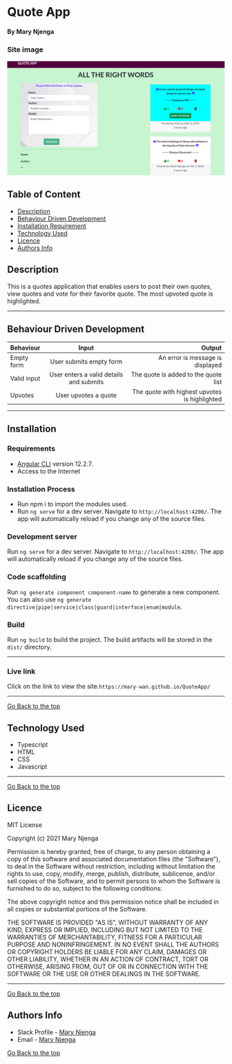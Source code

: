 # Quote App
#### By Mary Njenga
### Site image
![Site Image](src/assets/bg.png)
## Table of Content
+ [Description](#description)
+ [Behaviour Driven Development](#Behaviour-Driven-Development)
+ [Installation Requirement](#Installation)
+ [Technology Used](#technology-used)
+ [Licence](#licence)
+ [Authors Info](#authors-info)
## Description
 This is a quotes application that enables users to post their own quotes, view quotes and vote for their favorite quote. The most upvoted quote is highlighted.
****
## Behaviour Driven Development
| Behaviour      | Input     | Output     |
| :------------- | :----------: | -----------: |
|  Empty form    | User submits empty form | An error is message is displayed    |
|  Valid input    | User enters a valid details and submits    | The quote is added to the quote list  |
|  Upvotes    | User upvotes a quote   | The quote with highest upvotes is highlighted  |

****
## Installation
### Requirements
* [Angular CLI](https://github.com/angular/angular-cli) version 12.2.7.
* Access to the Internet
### Installation Process
* Run npm i to import the modules used.
* Run `ng serve` for a dev server. Navigate to `http://localhost:4200/`. The app will automatically reload if you change any of the source files.

### Development server

Run `ng serve` for a dev server. Navigate to `http://localhost:4200/`. The app will automatically reload if you change any of the source files.
### Code scaffolding

Run `ng generate component component-name` to generate a new component. You can also use `ng generate directive|pipe|service|class|guard|interface|enum|module`.

### Build

Run `ng build` to build the project. The build artifacts will be stored in the `dist/` directory.

****

### Live link
 Click on the link to view the site.`https://mary-wan.github.io/QuoteApp/`
****
[Go Back to the top](#quote-app)
## Technology Used
* Typescript
* HTML 
* CSS 
* Javascript 

****
[Go Back to the top](#quote-app)
## Licence
MIT License

Copyright (c) 2021 Mary Njenga

Permission is hereby granted, free of charge, to any person obtaining a copy
of this software and associated documentation files (the "Software"), to deal
in the Software without restriction, including without limitation the rights
to use, copy, modify, merge, publish, distribute, sublicense, and/or sell
copies of the Software, and to permit persons to whom the Software is
furnished to do so, subject to the following conditions:

The above copyright notice and this permission notice shall be included in all
copies or substantial portions of the Software.

THE SOFTWARE IS PROVIDED "AS IS", WITHOUT WARRANTY OF ANY KIND, EXPRESS OR
IMPLIED, INCLUDING BUT NOT LIMITED TO THE WARRANTIES OF MERCHANTABILITY,
FITNESS FOR A PARTICULAR PURPOSE AND NONINFRINGEMENT. IN NO EVENT SHALL THE
AUTHORS OR COPYRIGHT HOLDERS BE LIABLE FOR ANY CLAIM, DAMAGES OR OTHER
LIABILITY, WHETHER IN AN ACTION OF CONTRACT, TORT OR OTHERWISE, ARISING FROM,
OUT OF OR IN CONNECTION WITH THE SOFTWARE OR THE USE OR OTHER DEALINGS IN THE
SOFTWARE.


****
[Go Back to the top](#quote-app)
## Authors Info
* Slack Profile - [Mary Njenga](https://app.slack.com/client/T077KKCG6/GLRQR61NW/user_profile/U027VKL1WLT?cdn_fallback=1)
* Email - [Mary Njenga](mary.njenga@student.moringaschool.com)

[Go Back to the top](#quote-app)
